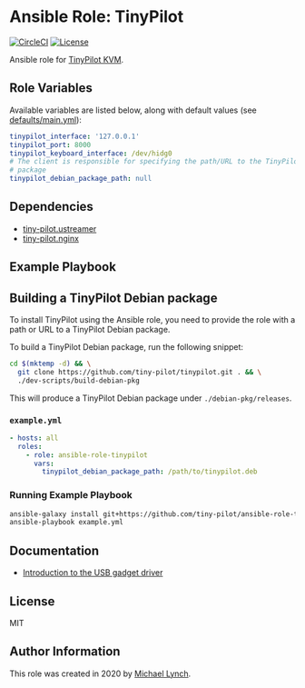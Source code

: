 # Ansible Role: TinyPilot

[![CircleCI](https://circleci.com/gh/tiny-pilot/ansible-role-tinypilot.svg?style=svg)](https://circleci.com/gh/tiny-pilot/ansible-role-tinypilot)
[![License](http://img.shields.io/:license-mit-blue.svg?style=flat-square)](LICENSE)

Ansible role for [TinyPilot KVM](https://github.com/tiny-pilot/tinypilot).

## Role Variables

Available variables are listed below, along with default values (see [defaults/main.yml](defaults/main.yml)):

```yaml
tinypilot_interface: '127.0.0.1'
tinypilot_port: 8000
tinypilot_keyboard_interface: /dev/hidg0
# The client is responsible for specifying the path/URL to the TinyPilot Debian
# package
tinypilot_debian_package_path: null
```

## Dependencies

* [tiny-pilot.ustreamer](https://github.com/tiny-pilot/ansible-role-ustreamer)
* [tiny-pilot.nginx](https://github.com/tiny-pilot/ansible-role-nginx)

## Example Playbook

## Building a TinyPilot Debian package

To install TinyPilot using the Ansible role, you need to provide the role with a path or URL to a TinyPilot Debian package.

To build a TinyPilot Debian package, run the following snippet:

```bash
cd $(mktemp -d) && \
  git clone https://github.com/tiny-pilot/tinypilot.git . && \
  ./dev-scripts/build-debian-pkg
```

This will produce a TinyPilot Debian package under `./debian-pkg/releases`.

### `example.yml`

```yaml
- hosts: all
  roles:
    - role: ansible-role-tinypilot
      vars:
        tinypilot_debian_package_path: /path/to/tinypilot.deb
```

### Running Example Playbook

```bash
ansible-galaxy install git+https://github.com/tiny-pilot/ansible-role-tinypilot.git
ansible-playbook example.yml
```

## Documentation

- [Introduction to the USB gadget driver](docs/usb-gadget-driver.md)

## License

MIT

## Author Information

This role was created in 2020 by [Michael Lynch](http://mtlynch.io).
